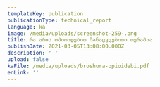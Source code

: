 ```yaml
---
templateKey: publication
publicationType: technical_report
language: ka
image: /media/uploads/screenshot-259-.png
title: რა არის ოპიოიდებით ჩანაცვლებითი თერაპია
publishDate: 2021-03-05T13:08:00.000Z
description: ' '
upload: false
kaFile: /media/uploads/broshura-opioidebi.pdf
enLink: ''
---
```


